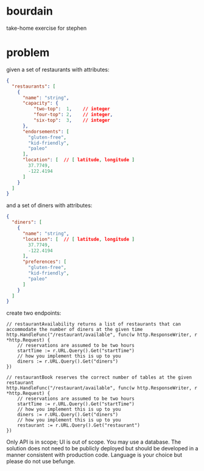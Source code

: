 # bourdain

take-home exercise for stephen

# problem

given a set of restaurants with attributes:

```json
{
  "restaurants": [
    {
      "name": "string",
      "capacity": {
          "two-top":  1,    // integer
          "four-top": 2,    // integer,
          "six-top":  3,    // integer
      },
      "endorsements": [
        "gluten-free",
        "kid-friendly",
        "paleo"
      ],
      "location": [  // [ latitude, longitude ]
        37.7749,
        -122.4194
      ]
    }
  ]
}
```

and a set of diners with attributes:

```json
{
  "diners": [
    {
      "name": "string",
      "location": [  // [ latitude, longitude ]
        37.7749,
        -122.4194
      ],
      "preferences": [
        "gluten-free",
        "kid-friendly",
        "paleo"
      ]
    }
  ]
}
```

create two endpoints:

```golang
// restaurantAvailability returns a list of restaurants that can accommodate the number of diners at the given time
http.HandleFunc("/restaurant/available", func(w http.ResponseWriter, r *http.Request) {
	// reservations are assumed to be two hours
	startTime := r.URL.Query().Get("startTime")
	// how you implement this is up to you
	diners := r.URL.Query().Get("diners")
})
```

```golang
// restaurantBook reserves the correct number of tables at the given restaurant
http.HandleFunc("/restaurant/available", func(w http.ResponseWriter, r *http.Request) {
    // reservations are assumed to be two hours
    startTime := r.URL.Query().Get("startTime")
    // how you implement this is up to you
    diners := r.URL.Query().Get("diners")
    // how you implement this is up to you
    restaurant := r.URL.Query().Get("restaurant")
})
```

Only API is in scope; UI is out of scope. You may use a database. The solution does not need to be publicly deployed
but should be developed in a manner consistent with production code. Language is your choice but please do not use
befunge.